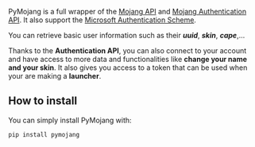 PyMojang is a full wrapper of the [Mojang API](https://wiki.vg/Mojang_API) and [Mojang Authentication API](https://wiki.vg/Authentication).
It also support the [Microsoft Authentication Scheme](https://wiki.vg/Microsoft_Authentication_Scheme).

You can retrieve basic user information such as their ***uuid***, ***skin***, ***cape***,...

Thanks to the **Authentication API**, you can also connect to your account and have access to more data and functionalities like **change your name and your skin**. It also gives you access to a token that can be used when your are making a **launcher**.

## How to install
You can simply install PyMojang with:
```bash
pip install pymojang
```